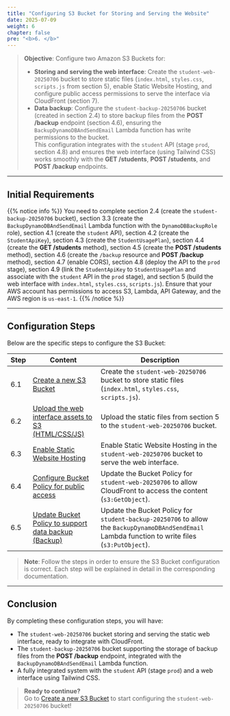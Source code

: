 ```yaml
---
title: "Configuring S3 Bucket for Storing and Serving the Website"
date: 2025-07-09
weight: 6
chapter: false
pre: "<b>6. </b>"
---
```


> **Objective**: Configure two Amazon S3 Buckets for:  
> - **Storing and serving the web interface**: Create the `student-web-20250706` bucket to store static files (`index.html`, `styles.css`, `scripts.js` from section 5), enable Static Website Hosting, and configure public access permissions to serve the interface via CloudFront (section 7).  
> - **Data backup**: Configure the `student-backup-20250706` bucket (created in section 2.4) to store backup files from the **POST /backup** endpoint (section 4.6), ensuring the `BackupDynamoDBAndSendEmail` Lambda function has write permissions to the bucket.  
> This configuration integrates with the `student` API (stage `prod`, section 4.8) and ensures the web interface (using Tailwind CSS) works smoothly with the **GET /students**, **POST /students**, and **POST /backup** endpoints.

---

## Initial Requirements

{{% notice info %}}
You need to complete section 2.4 (create the `student-backup-20250706` bucket), section 3.3 (create the `BackupDynamoDBAndSendEmail` Lambda function with the `DynamoDBBackupRole` role), section 4.1 (create the `student` API), section 4.2 (create the `StudentApiKey`), section 4.3 (create the `StudentUsagePlan`), section 4.4 (create the **GET /students** method), section 4.5 (create the **POST /students** method), section 4.6 (create the `/backup` resource and **POST /backup** method), section 4.7 (enable CORS), section 4.8 (deploy the API to the `prod` stage), section 4.9 (link the `StudentApiKey` to `StudentUsagePlan` and associate with the `student` API in the `prod` stage), and section 5 (build the web interface with `index.html`, `styles.css`, `scripts.js`). Ensure that your AWS account has permissions to access S3, Lambda, API Gateway, and the AWS region is `us-east-1`.
{{% /notice %}}

---

## Configuration Steps

Below are the specific steps to configure the S3 Bucket:

| **Step** | **Content** | **Description** |
|----------|-------------|-----------------|
| 6.1 | [Create a new S3 Bucket](/6-configuring-s3-buckets/6.1-creating-a-new-s3-bucket/) | Create the `student-web-20250706` bucket to store static files (`index.html`, `styles.css`, `scripts.js`). |
| 6.2 | [Upload the web interface assets to S3 (HTML/CSS/JS)](/6-configuring-s3-buckets/6.2-uploading-static-assets-to-s3/) | Upload the static files from section 5 to the `student-web-20250706` bucket. |
| 6.3 | [Enable Static Website Hosting](/6-configuring-s3-buckets/6.3-enabling-static-website-hosting/) | Enable Static Website Hosting in the `student-web-20250706` bucket to serve the web interface. |
| 6.4 | [Configure Bucket Policy for public access](/6-configuring-s3-buckets/6.4-setting-bucket-policy-for-public-access/) | Update the Bucket Policy for `student-web-20250706` to allow CloudFront to access the content (`s3:GetObject`). |
| 6.5 | [Update Bucket Policy to support data backup (Backup)](/6-configuring-s3-buckets/6.5-updating-bucket-policy-to-support-backup/) | Update the Bucket Policy for `student-backup-20250706` to allow the `BackupDynamoDBAndSendEmail` Lambda function to write files (`s3:PutObject`). |

> **Note**: Follow the steps in order to ensure the S3 Bucket configuration is correct. Each step will be explained in detail in the corresponding documentation.

---

## Conclusion

By completing these configuration steps, you will have:  
- The `student-web-20250706` bucket storing and serving the static web interface, ready to integrate with CloudFront.  
- The `student-backup-20250706` bucket supporting the storage of backup files from the **POST /backup** endpoint, integrated with the `BackupDynamoDBAndSendEmail` Lambda function.  
- A fully integrated system with the `student` API (stage `prod`) and a web interface using Tailwind CSS.

> **Ready to continue?**  
> Go to [Create a new S3 Bucket](/6-configuring-s3-buckets/6.1-creating-a-new-s3-bucket/) to start configuring the `student-web-20250706` bucket!
